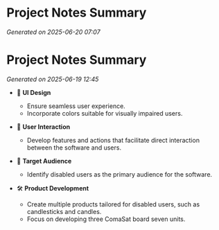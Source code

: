 # Project Notes Summary

*Generated on 2025-06-20 07:07*

# Project Notes Summary

*Generated on 2025-06-19 12:45*

- 🎨 **UI Design**
  - Ensure seamless user experience.
  - Incorporate colors suitable for visually impaired users.

- 🤝 **User Interaction**
  - Develop features and actions that facilitate direct interaction between the software and users.

- 👥 **Target Audience**
  - Identify disabled users as the primary audience for the software.

- 🛠️ **Product Development**
  - Create multiple products tailored for disabled users, such as candlesticks and candles.
  - Focus on developing three ComaSat board seven units.